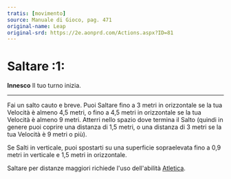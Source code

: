```yaml
---
tratis: [movimento]
source: Manuale di Gioco, pag. 471
original-name: Leap
original-srd: https://2e.aonprd.com/Actions.aspx?ID=81
---
```


# Saltare :1:

**Innesco** Il tuo turno inizia.

---

Fai un salto cauto e breve. Puoi Saltare fino a 3 metri in orizzontale se la tua
Velocità è almeno 4,5 metri, o fino a 4,5 metri in orizzontale se la tua
Velocità è almeno 9 metri. Atterri nello spazio dove termina il Salto (quindi in
genere puoi coprire una distanza di 1,5 metri, o una distanza di 3 metri se la
tua Velocità è 9 metri o più).

Se Salti in verticale, puoi spostarti su una superficie sopraelevata fino a 0,9
metri in verticale e 1,5 metri in orizzontale.

Saltare per distanze maggiori richiede l'uso dell'abilità
[Atletica](/abilita/atletica).
